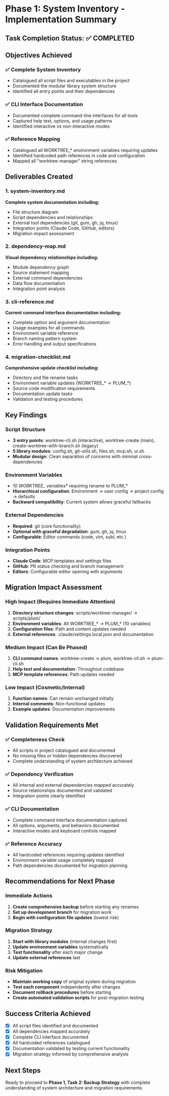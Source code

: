 # Phase 1: System Inventory - Implementation Summary

## Task Completion Status: ✅ COMPLETED

## Objectives Achieved

### ✅ Complete System Inventory
- Catalogued all script files and executables in the project
- Documented the modular library system structure
- Identified all entry points and their dependencies

### ✅ CLI Interface Documentation
- Documented complete command-line interfaces for all tools
- Captured help text, options, and usage patterns
- Identified interactive vs non-interactive modes

### ✅ Reference Mapping
- Catalogued all WORKTREE_* environment variables requiring updates
- Identified hardcoded path references in code and configuration
- Mapped all "worktree-manager" string references

## Deliverables Created

### 1. system-inventory.md
**Complete system documentation including:**
- File structure diagram
- Script dependencies and relationships  
- External tool dependencies (git, gum, gh, jq, tmux)
- Integration points (Claude Code, GitHub, editors)
- Migration impact assessment

### 2. dependency-map.md
**Visual dependency relationships including:**
- Module dependency graph
- Source statement mapping
- External command dependencies
- Data flow documentation
- Integration point analysis

### 3. cli-reference.md
**Current command interface documentation including:**
- Complete option and argument documentation
- Usage examples for all commands
- Environment variable reference
- Branch naming pattern system
- Error handling and output specifications

### 4. migration-checklist.md
**Comprehensive update checklist including:**
- Directory and file rename tasks
- Environment variable updates (WORKTREE_* → PLUM_*)
- Source code modification requirements
- Documentation update tasks
- Validation and testing procedures

## Key Findings

### Script Structure
- **3 entry points**: worktree-cli.sh (interactive), worktree-create (main), create-worktree-with-branch.sh (legacy)
- **5 library modules**: config.sh, git-utils.sh, files.sh, mcp.sh, ui.sh
- **Modular design**: Clean separation of concerns with minimal cross-dependencies

### Environment Variables
- **10 WORKTREE_* variables** requiring rename to PLUM_*
- **Hierarchical configuration**: Environment → user config → project config → defaults
- **Backward compatibility**: Current system allows graceful fallbacks

### External Dependencies
- **Required**: git (core functionality)
- **Optional with graceful degradation**: gum, gh, jq, tmux
- **Configurable**: Editor commands (code, vim, subl, etc.)

### Integration Points
- **Claude Code**: MCP templates and settings files
- **GitHub**: PR status checking and branch management
- **Editors**: Configurable editor opening with arguments

## Migration Impact Assessment

### High Impact (Requires Immediate Attention)
1. **Directory structure changes**: scripts/worktree-manager/ → scripts/plum/
2. **Environment variables**: All WORKTREE_* → PLUM_* (10 variables)
3. **Configuration files**: Path and content updates needed
4. **External references**: .claude/settings.local.json and documentation

### Medium Impact (Can Be Phased)
1. **CLI command names**: worktree-create → plum, worktree-cli.sh → plum-cli.sh
2. **Help text and documentation**: Throughout codebase
3. **MCP template references**: Path updates needed

### Low Impact (Cosmetic/Internal)
1. **Function names**: Can remain unchanged initially
2. **Internal comments**: Non-functional updates
3. **Example updates**: Documentation improvements

## Validation Requirements Met

### ✅ Completeness Check
- All scripts in project catalogued and documented
- No missing files or hidden dependencies discovered
- Complete understanding of system architecture achieved

### ✅ Dependency Verification
- All internal and external dependencies mapped accurately
- Source relationships documented and validated
- Integration points clearly identified

### ✅ CLI Documentation
- Complete command interface documentation captured
- All options, arguments, and behaviors documented
- Interactive modes and keyboard controls mapped

### ✅ Reference Accuracy
- All hardcoded references requiring updates identified
- Environment variable usage completely mapped
- Path dependencies documented for migration planning

## Recommendations for Next Phase

### Immediate Actions
1. **Create comprehensive backup** before starting any renames
2. **Set up development branch** for migration work
3. **Begin with configuration file updates** (lowest risk)

### Migration Strategy
1. **Start with library modules** (internal changes first)
2. **Update environment variables** systematically
3. **Test functionality** after each major change
4. **Update external references** last

### Risk Mitigation
- **Maintain working copy** of original system during migration
- **Test each component** independently after changes
- **Document rollback procedures** before starting
- **Create automated validation scripts** for post-migration testing

## Success Criteria Achieved

- [x] All script files identified and documented
- [x] All dependencies mapped accurately  
- [x] Complete CLI interface documented
- [x] All hardcoded references catalogued
- [x] Documentation validated by testing current functionality
- [x] Migration strategy informed by comprehensive analysis

## Next Steps

Ready to proceed to **Phase 1, Task 2: Backup Strategy** with complete understanding of system architecture and migration requirements.
